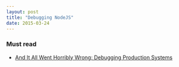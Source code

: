 ```yaml
---
layout: post
title: "Debugging NodeJS"
date: 2015-03-24
---
```

### Must read
* [And It All Went Horribly Wrong: Debugging Production Systems](http://www.infoq.com/presentations/Debugging-Production-Systems)